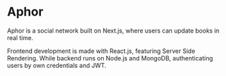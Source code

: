 # Aphor

Aphor is a social network built on Next.js, where users can update books in real time.

Frontend development is made with React.js, featuring Server Side Rendering.
While backend runs on Node.js and MongoDB, authenticating users by own credentials and JWT. 
